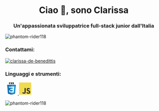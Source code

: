 <h1 align="center">Ciao 👋, sono Clarissa</h1>
<h3 align="center">Un'appassionata sviluppatrice full-stack junior dall'Italia</h3>

<p align="left"> <img src="https://komarev.com/ghpvc/?username=phantom-rider118&label=Profile%20views&color=0e75b6&style=flat" alt="phantom-rider118" /> </p>

<h3 align="left">Contattami:</h3>
<p align="left">
<a href="https://linkedin.com/in/clarissa-de-benedittis" target="blank"><img align="center" src="https://raw.githubusercontent.com/rahuldkjain/github-profile-readme-generator/master/src/images/icons/Social/linked-in-alt.svg" alt="clarissa-de-benedittis" height="30" width="40" /></a>
</p>

<h3 align="left">Linguaggi e strumenti:</h3>
<p align="left"> <a href="https://www.w3schools.com/css/" target="_blank" rel="noreferrer"> <img src="https://raw.githubusercontent.com/devicons/devicon/master/icons/css3/css3-original-wordmark.svg" alt="css3" width="40" height="40"/> </a> <a href="https://www.w3.org/html/" <img src="https://raw.githubusercontent.com/devicons/devicon/master/icons/html5/html5-original-wordmark.svg" alt="html5" width="40" height="40"/> </a> <a href="https://developer.mozilla.org/en-US/docs/Web/JavaScript" target="_blank" rel="noreferrer"> <img src="https://raw.githubusercontent.com/devicons/devicon/master/icons/javascript/javascript-original.svg" alt="javascript" width="40" height="40"/> </a> </p> <p>

 <img align="center" src="https://github-readme-stats.vercel.app/api?username=phantom-rider118&show_icons=true&locale=it" alt="phantom-rider118" /></p>

